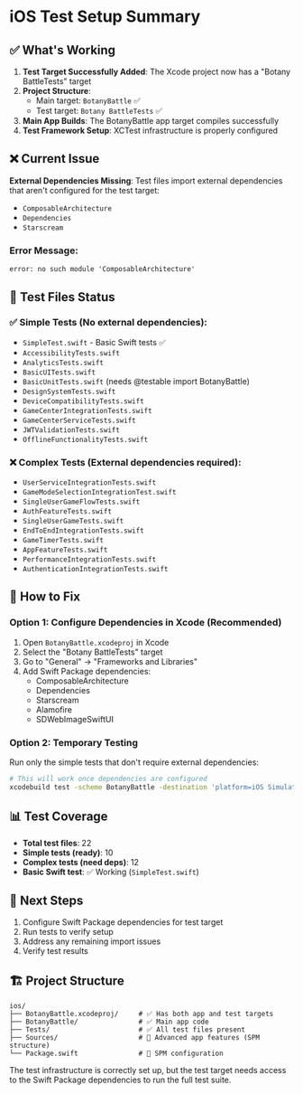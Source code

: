 # iOS Test Setup Summary

## ✅ What's Working

1. **Test Target Successfully Added**: The Xcode project now has a "Botany BattleTests" target
2. **Project Structure**: 
   - Main target: `BotanyBattle` ✅
   - Test target: `Botany BattleTests` ✅
3. **Main App Builds**: The BotanyBattle app target compiles successfully
4. **Test Framework Setup**: XCTest infrastructure is properly configured

## ❌ Current Issue

**External Dependencies Missing**: Test files import external dependencies that aren't configured for the test target:
- `ComposableArchitecture`
- `Dependencies`  
- `Starscream`

### Error Message:
```
error: no such module 'ComposableArchitecture'
```

## 📁 Test Files Status

### ✅ Simple Tests (No external dependencies):
- `SimpleTest.swift` - Basic Swift tests ✅
- `AccessibilityTests.swift`
- `AnalyticsTests.swift`
- `BasicUITests.swift`
- `BasicUnitTests.swift` (needs @testable import BotanyBattle)
- `DesignSystemTests.swift`
- `DeviceCompatibilityTests.swift`
- `GameCenterIntegrationTests.swift`
- `GameCenterServiceTests.swift`
- `JWTValidationTests.swift`
- `OfflineFunctionalityTests.swift`

### ❌ Complex Tests (External dependencies required):
- `UserServiceIntegrationTests.swift`
- `GameModeSelectionIntegrationTest.swift`
- `SingleUserGameFlowTests.swift`
- `AuthFeatureTests.swift`
- `SingleUserGameTests.swift`
- `EndToEndIntegrationTests.swift`
- `GameTimerTests.swift`
- `AppFeatureTests.swift`
- `PerformanceIntegrationTests.swift`
- `AuthenticationIntegrationTests.swift`

## 🔧 How to Fix

### Option 1: Configure Dependencies in Xcode (Recommended)
1. Open `BotanyBattle.xcodeproj` in Xcode
2. Select the "Botany BattleTests" target
3. Go to "General" → "Frameworks and Libraries"
4. Add Swift Package dependencies:
   - ComposableArchitecture
   - Dependencies
   - Starscream
   - Alamofire
   - SDWebImageSwiftUI

### Option 2: Temporary Testing
Run only the simple tests that don't require external dependencies:
```bash
# This will work once dependencies are configured
xcodebuild test -scheme BotanyBattle -destination 'platform=iOS Simulator,name=iPhone 16 Pro'
```

## 📊 Test Coverage

- **Total test files**: 22
- **Simple tests (ready)**: 10
- **Complex tests (need deps)**: 12
- **Basic Swift test**: ✅ Working (`SimpleTest.swift`)

## 🎯 Next Steps

1. Configure Swift Package dependencies for test target
2. Run tests to verify setup
3. Address any remaining import issues
4. Verify test results

## 🏗️ Project Structure

```
ios/
├── BotanyBattle.xcodeproj/     # ✅ Has both app and test targets
├── BotanyBattle/               # ✅ Main app code
├── Tests/                      # ✅ All test files present
├── Sources/                    # 📁 Advanced app features (SPM structure)
└── Package.swift               # 📄 SPM configuration
```

The test infrastructure is correctly set up, but the test target needs access to the Swift Package dependencies to run the full test suite.